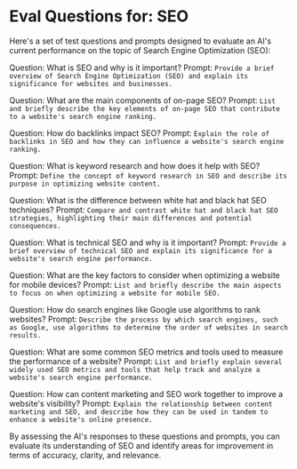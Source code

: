 # Eval Questions for: SEO #

Here's a set of test questions and prompts designed to evaluate an AI's current performance on the topic of Search Engine Optimization (SEO):

Question: What is SEO and why is it important?
Prompt: `Provide a brief overview of Search Engine Optimization (SEO) and explain its significance for websites and businesses.`

Question: What are the main components of on-page SEO?
Prompt: `List and briefly describe the key elements of on-page SEO that contribute to a website's search engine ranking.`

Question: How do backlinks impact SEO?
Prompt: `Explain the role of backlinks in SEO and how they can influence a website's search engine ranking.`

Question: What is keyword research and how does it help with SEO?
Prompt: `Define the concept of keyword research in SEO and describe its purpose in optimizing website content.`

Question: What is the difference between white hat and black hat SEO techniques?
Prompt: `Compare and contrast white hat and black hat SEO strategies, highlighting their main differences and potential consequences.`

Question: What is technical SEO and why is it important?
Prompt: `Provide a brief overview of technical SEO and explain its significance for a website's search engine performance.`

Question: What are the key factors to consider when optimizing a website for mobile devices?
Prompt: `List and briefly describe the main aspects to focus on when optimizing a website for mobile SEO.`

Question: How do search engines like Google use algorithms to rank websites?
Prompt: `Describe the process by which search engines, such as Google, use algorithms to determine the order of websites in search results.`

Question: What are some common SEO metrics and tools used to measure the performance of a website?
Prompt: `List and briefly explain several widely used SEO metrics and tools that help track and analyze a website's search engine performance.`

Question: How can content marketing and SEO work together to improve a website's visibility?
Prompt: `Explain the relationship between content marketing and SEO, and describe how they can be used in tandem to enhance a website's online presence.`

By assessing the AI's responses to these questions and prompts, you can evaluate its understanding of SEO and identify areas for improvement in terms of accuracy, clarity, and relevance.
